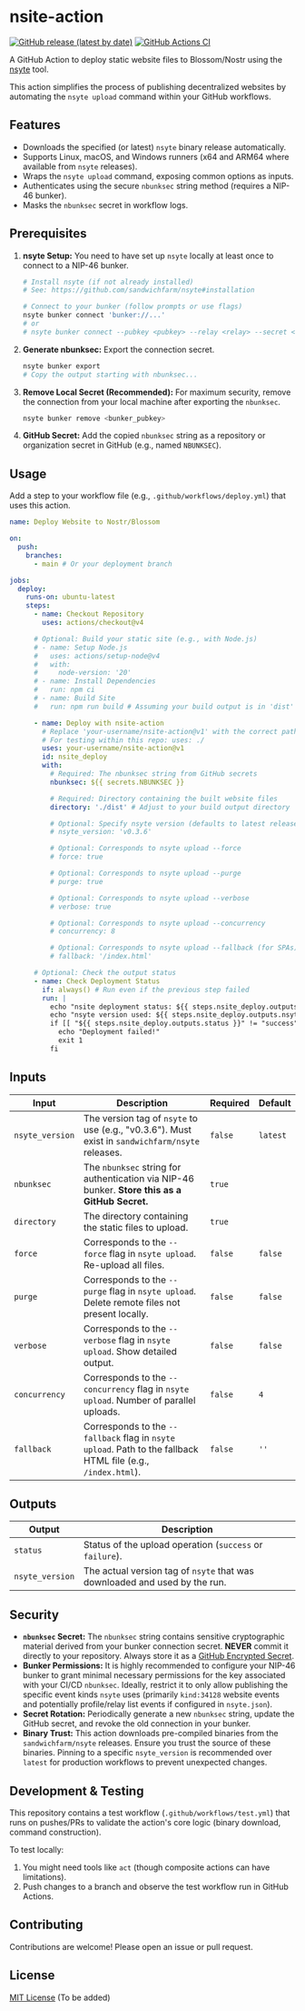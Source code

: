 # nsite-action

[![GitHub release (latest by date)](https://img.shields.io/github/v/release/your-username/nsite-action)](https://github.com/your-username/nsite-action/releases)
[![GitHub Actions CI](https://github.com/your-username/nsite-action/actions/workflows/test.yml/badge.svg)](https://github.com/your-username/nsite-action/actions/workflows/test.yml)

A GitHub Action to deploy static website files to Blossom/Nostr using the [nsyte](https://github.com/sandwichfarm/nsyte) tool.

This action simplifies the process of publishing decentralized websites by automating the `nsyte upload` command within your GitHub workflows.

## Features

*   Downloads the specified (or latest) `nsyte` binary release automatically.
*   Supports Linux, macOS, and Windows runners (x64 and ARM64 where available from `nsyte` releases).
*   Wraps the `nsyte upload` command, exposing common options as inputs.
*   Authenticates using the secure `nbunksec` string method (requires a NIP-46 bunker).
*   Masks the `nbunksec` secret in workflow logs.

## Prerequisites

1.  **nsyte Setup:** You need to have set up `nsyte` locally at least once to connect to a NIP-46 bunker.
    ```bash
    # Install nsyte (if not already installed)
    # See: https://github.com/sandwichfarm/nsyte#installation

    # Connect to your bunker (follow prompts or use flags)
    nsyte bunker connect 'bunker://...' 
    # or 
    # nsyte bunker connect --pubkey <pubkey> --relay <relay> --secret <secret>
    ```
2.  **Generate nbunksec:** Export the connection secret.
    ```bash
    nsyte bunker export
    # Copy the output starting with nbunksec...
    ```
3.  **Remove Local Secret (Recommended):** For maximum security, remove the connection from your local machine after exporting the `nbunksec`.
    ```bash
    nsyte bunker remove <bunker_pubkey>
    ```
4.  **GitHub Secret:** Add the copied `nbunksec` string as a repository or organization secret in GitHub (e.g., named `NBUNKSEC`).

## Usage

Add a step to your workflow file (e.g., `.github/workflows/deploy.yml`) that uses this action.

```yaml
name: Deploy Website to Nostr/Blossom

on:
  push:
    branches:
      - main # Or your deployment branch

jobs:
  deploy:
    runs-on: ubuntu-latest
    steps:
      - name: Checkout Repository
        uses: actions/checkout@v4

      # Optional: Build your static site (e.g., with Node.js)
      # - name: Setup Node.js
      #   uses: actions/setup-node@v4
      #   with:
      #     node-version: '20'
      # - name: Install Dependencies
      #   run: npm ci
      # - name: Build Site
      #   run: npm run build # Assuming your build output is in 'dist'

      - name: Deploy with nsite-action
        # Replace 'your-username/nsite-action@v1' with the correct path
        # For testing within this repo: uses: ./
        uses: your-username/nsite-action@v1 
        id: nsite_deploy
        with:
          # Required: The nbunksec string from GitHub secrets
          nbunksec: ${{ secrets.NBUNKSEC }}

          # Required: Directory containing the built website files
          directory: './dist' # Adjust to your build output directory

          # Optional: Specify nsyte version (defaults to latest release)
          # nsyte_version: 'v0.3.6'

          # Optional: Corresponds to nsyte upload --force
          # force: true

          # Optional: Corresponds to nsyte upload --purge
          # purge: true

          # Optional: Corresponds to nsyte upload --verbose
          # verbose: true

          # Optional: Corresponds to nsyte upload --concurrency
          # concurrency: 8

          # Optional: Corresponds to nsyte upload --fallback (for SPAs)
          # fallback: '/index.html'

      # Optional: Check the output status
      - name: Check Deployment Status
        if: always() # Run even if the previous step failed
        run: |
          echo "nsite deployment status: ${{ steps.nsite_deploy.outputs.status }}"
          echo "nsyte version used: ${{ steps.nsite_deploy.outputs.nsyte_version }}"
          if [[ "${{ steps.nsite_deploy.outputs.status }}" != "success" ]]; then
            echo "Deployment failed!"
            exit 1
          fi
```

## Inputs

| Input           | Description                                                                                                   | Required | Default  |
| --------------- | ------------------------------------------------------------------------------------------------------------- | -------- | -------- |
| `nsyte_version` | The version tag of `nsyte` to use (e.g., "v0.3.6"). Must exist in `sandwichfarm/nsyte` releases.             | `false`  | `latest` |
| `nbunksec`      | The `nbunksec` string for authentication via NIP-46 bunker. **Store this as a GitHub Secret.**                | `true`   |          |
| `directory`     | The directory containing the static files to upload.                                                          | `true`   |          |
| `force`         | Corresponds to the `--force` flag in `nsyte upload`. Re-upload all files.                                     | `false`  | `false`  |
| `purge`         | Corresponds to the `--purge` flag in `nsyte upload`. Delete remote files not present locally.                 | `false`  | `false`  |
| `verbose`       | Corresponds to the `--verbose` flag in `nsyte upload`. Show detailed output.                                  | `false`  | `false`  |
| `concurrency`   | Corresponds to the `--concurrency` flag in `nsyte upload`. Number of parallel uploads.                      | `false`  | `4`      |
| `fallback`      | Corresponds to the `--fallback` flag in `nsyte upload`. Path to the fallback HTML file (e.g., `/index.html`). | `false`  | `''`     |

## Outputs

| Output               | Description                                                               |
| -------------------- | ------------------------------------------------------------------------- |
| `status`             | Status of the upload operation (`success` or `failure`).                  |
| `nsyte_version` | The actual version tag of `nsyte` that was downloaded and used by the run. |

## Security

*   **`nbunksec` Secret:** The `nbunksec` string contains sensitive cryptographic material derived from your bunker connection secret. **NEVER** commit it directly to your repository. Always store it as a [GitHub Encrypted Secret](https://docs.github.com/en/actions/security-guides/encrypted-secrets).
*   **Bunker Permissions:** It is highly recommended to configure your NIP-46 bunker to grant minimal necessary permissions for the key associated with your CI/CD `nbunksec`. Ideally, restrict it to only allow publishing the specific event kinds `nsyte` uses (primarily `kind:34128` website events and potentially profile/relay list events if configured in `nsyte.json`).
*   **Secret Rotation:** Periodically generate a new `nbunksec` string, update the GitHub secret, and revoke the old connection in your bunker.
*   **Binary Trust:** This action downloads pre-compiled binaries from the `sandwichfarm/nsyte` releases. Ensure you trust the source of these binaries. Pinning to a specific `nsyte_version` is recommended over `latest` for production workflows to prevent unexpected changes.

## Development & Testing

This repository contains a test workflow (`.github/workflows/test.yml`) that runs on pushes/PRs to validate the action's core logic (binary download, command construction).

To test locally:

1.  You might need tools like `act` (though composite actions can have limitations).
2.  Push changes to a branch and observe the test workflow run in GitHub Actions.

## Contributing

Contributions are welcome! Please open an issue or pull request.

## License

[MIT License](./LICENSE) (To be added) 